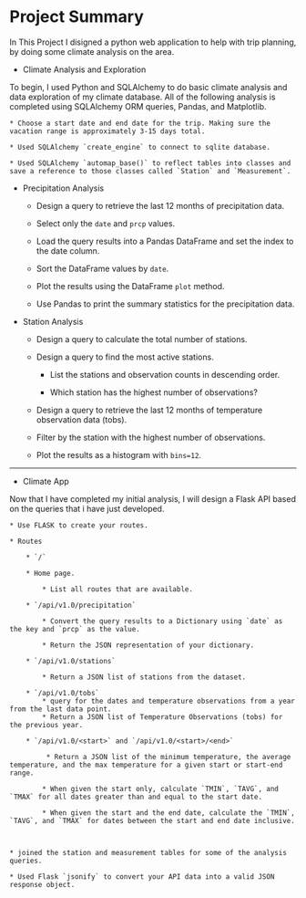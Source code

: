 # Project Summary

In This Project I disigned a python web application to help with trip planning, by doing some climate analysis on the area.

- Climate Analysis and Exploration

To begin, I used Python and SQLAlchemy to do basic climate analysis and data exploration of my climate database. 
All of the following analysis is completed using SQLAlchemy ORM queries, Pandas, and Matplotlib.

	* Choose a start date and end date for the trip. Making sure the vacation range is approximately 3-15 days total.

	* Used SQLAlchemy `create_engine` to connect to sqlite database.

	* Used SQLAlchemy `automap_base()` to reflect tables into classes and save a reference to those classes called `Station` and `Measurement`.

- Precipitation Analysis

	* Design a query to retrieve the last 12 months of precipitation data.

	* Select only the `date` and `prcp` values.

	* Load the query results into a Pandas DataFrame and set the index to the date column.

	* Sort the DataFrame values by `date`.

	* Plot the results using the DataFrame `plot` method.

	* Use Pandas to print the summary statistics for the precipitation data.

- Station Analysis

	* Design a query to calculate the total number of stations.

	* Design a query to find the most active stations.

 		 * List the stations and observation counts in descending order.

  		* Which station has the highest number of observations?

	* Design a query to retrieve the last 12 months of temperature observation data (tobs).

  	* Filter by the station with the highest number of observations.

  	* Plot the results as a histogram with `bins=12`.

- - -

- Climate App

Now that I have completed my initial analysis, I will design a Flask API based on the queries that i have just developed.

	* Use FLASK to create your routes.

	* Routes

		* `/`

  		* Home page.

  			* List all routes that are available.

		* `/api/v1.0/precipitation`

  			* Convert the query results to a Dictionary using `date` as the key and `prcp` as the value.

  			* Return the JSON representation of your dictionary.

		* `/api/v1.0/stations`

 		 	* Return a JSON list of stations from the dataset.

		* `/api/v1.0/tobs`
		  	* query for the dates and temperature observations from a year from the last data point.
 		 	* Return a JSON list of Temperature Observations (tobs) for the previous year.

		* `/api/v1.0/<start>` and `/api/v1.0/<start>/<end>`

 			 * Return a JSON list of the minimum temperature, the average temperature, and the max temperature for a given start or start-end range.

  			* When given the start only, calculate `TMIN`, `TAVG`, and `TMAX` for all dates greater than and equal to the start date.

  			* When given the start and the end date, calculate the `TMIN`, `TAVG`, and `TMAX` for dates between the start and end date inclusive.



	* joined the station and measurement tables for some of the analysis queries.

	* Used Flask `jsonify` to convert your API data into a valid JSON response object.

